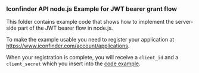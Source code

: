
### Iconfinder API node.js Example for JWT bearer grant flow

This folder contains example code that shows how to implement the server-side part of the JWT bearer flow in node.js.

To make the example usable you need to register your application at https://www.iconfinder.com/account/applications.

When your registration is complete, you will receive a `client_id` and a `client_secret` which you insert into the [code example](https://github.com/iconfinder/api-demo/blob/gh-pages/node-server/index.js).






